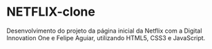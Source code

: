 # NETFLIX-clone
Desenvolvimento do projeto da página inicial da Netflix com a Digital Innovation One e Felipe  Aguiar, utilizando HTML5, CSS3 e JavaScript.
